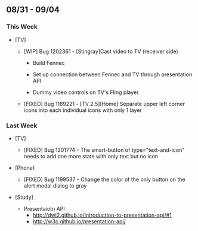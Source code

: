 ## 08/31 - 09/04 ##

### This Week ###
* [TV]
    - [WIP] Bug 1202361 - [Stingray]Cast video to TV (receiver side)

      - Build Fennec

      - Set up connection between Fennec and TV through presentation API

      - Dummy video controls on TV's Fling player

    - [FIXED] Bug 1189221 - [TV 2.5][Home] Separate upper left corner icons into each individual icons with only 1 layer

### Last Week ###
* [TV]
    - [FIXED] Bug 1201774 - The smart-button of type="text-and-icon" needs to add one more state with only text but no icon

* [Phone]
  - [FIXED] Bug 1199537 - Change the color of the only button on the alert modal dialog to gray

* [Study]
  - Presentaiotn API
    - http://dwi2.github.io/introduction-to-presentation-api/#1
    - http://w3c.github.io/presentation-api/
